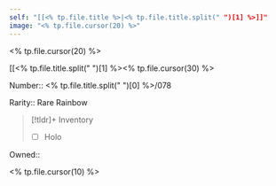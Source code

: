 ```yaml
---
self: "[[<% tp.file.title %>|<% tp.file.title.split(" ")[1] %>]]"
image: "<% tp.file.cursor(20) %>"
---
```


<% tp.file.cursor(20) %>

[[<% tp.file.title.split(" ")[1] %><% tp.file.cursor(30) %>

Number:: <% tp.file.title.split(" ")[0] %>/078

Rarity:: Rare Rainbow

> [!tldr]+ Inventory
> - [ ] Holo

Owned:: 

<% tp.file.cursor(10) %>